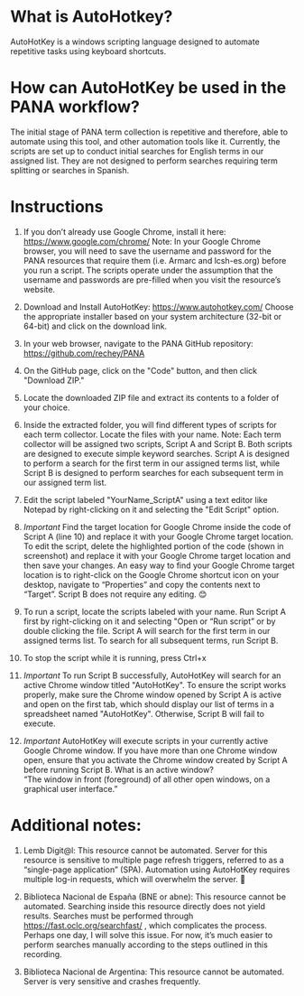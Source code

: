 # What is AutoHotkey? 

AutoHotKey is a windows scripting language designed to automate repetitive tasks using keyboard shortcuts. 

# How can AutoHotKey be used in the PANA workflow? 

The initial stage of PANA term collection is repetitive and therefore, able to automate using this tool, and other automation tools like it. Currently, the scripts are set up to conduct initial searches for English terms in our assigned list. They are not designed to perform searches requiring term splitting or searches in Spanish.  

 

# Instructions 

1. If you don’t already use Google Chrome, install it here: https://www.google.com/chrome/
            Note: In your Google Chrome browser, you will need to save the username and password for the PANA resources that require them (i.e. Armarc and lcsh-es.org) before you run a script. The scripts operate under the assumption that the username and passwords are pre-filled when you visit the resource’s website. 

3. Download and Install AutoHotKey: https://www.autohotkey.com/ 
            Choose the appropriate installer based on your system architecture (32-bit or 64-bit) and click on the download link. 

3. In your web browser, navigate to the PANA GitHub repository: https://github.com/rechey/PANA 

4. On the GitHub page, click on the "Code" button, and then click "Download ZIP." 

5. Locate the downloaded ZIP file and extract its contents to a folder of your choice. 

6. Inside the extracted folder, you will find different types of scripts for each term collector. Locate the files with your name. 
          Note: Each term collector will be assigned two scripts, Script A and Script B. Both scripts are designed to execute simple keyword searches. Script A is designed to perform a search for the first term in our assigned terms list, while Script B is designed to perform searches for each subsequent term in our assigned term list. 

7. Edit the script labeled "YourName_ScriptA" using a text editor like Notepad by right-clicking on it and selecting the "Edit Script" option. 

8. *Important* Find the target location for Google Chrome inside the code of Script A (line 10) and replace it with your Google Chrome target location. To edit the script, delete the highlighted portion of the code (shown in screenshot) and replace it with your Google Chrome target location and then save your changes. 
            An easy way to find your Google Chrome target location is to right-click on the Google Chrome shortcut icon on your desktop, navigate to “Properties” and copy the contents next to “Target”. 
            Script B does not require any editing. 😊  

9. To run a script, locate the scripts labeled with your name. Run Script A first by right-clicking on it and selecting "Open or “Run script” or by double clicking the file. Script A will search for the first term in our assigned terms list. To search for all subsequent terms, run Script B. 

11. To stop the script while it is running, press Ctrl+x 

12. *Important* To run Script B successfully, AutoHotKey will search for an active Chrome window titled "AutoHotKey". To ensure the script works properly, make sure the Chrome window opened by Script A is active and open on the first tab, which should display our list of terms in a spreadsheet named "AutoHotKey". Otherwise, Script B will fail to execute. 

13. *Important* AutoHotKey will execute scripts in your currently active Google Chrome window. If you have more than one Chrome window open, ensure that you activate the Chrome window created by Script A before running Script B. 
            What is an active window?  
            “The window in front (foreground) of all other open windows, on a graphical user interface.” 


# Additional notes: 

1. Lemb Digit@l: This resource cannot be automated. Server for this resource is sensitive to multiple page refresh triggers, referred to as a “single-page application” (SPA). Automation using AutoHotKey requires multiple log-in requests, which will overwhelm the server. 🙁  

2. Biblioteca Nacional de España (BNE or abne): This resource cannot be automated. Searching inside this resource directly does not yield results. Searches must be performed through https://fast.oclc.org/searchfast/ , which complicates the process. Perhaps one day, I will solve this issue. For now, it’s much easier to perform searches manually according to the steps outlined in this recording. 

3. Biblioteca Nacional de Argentina: This resource cannot be automated. Server is very sensitive and crashes frequently. 

 
